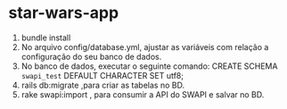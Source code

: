 # star-wars-app

1. bundle install
2. No arquivo config/database.yml, ajustar as variáveis com relação a configuração do seu banco de dados.
3. No banco de dados, executar o seguinte comando: CREATE SCHEMA `swapi_test` DEFAULT CHARACTER SET utf8;
4. rails db:migrate ,para criar as tabelas no BD.
5. rake swapi:import , para consumir a API do SWAPI e salvar no BD.
